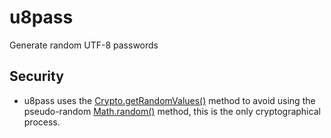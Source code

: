 # u8pass

Generate random UTF-8 passwords

## Security

- u8pass uses the [Crypto.getRandomValues()](https://developer.mozilla.org/en-US/docs/Web/API/Crypto/getRandomValues) method to avoid using the pseudo-random [Math.random()](https://developer.mozilla.org/en-US/docs/Web/JavaScript/Reference/Global_Objects/Math/random) method, this is the only cryptographical process.
